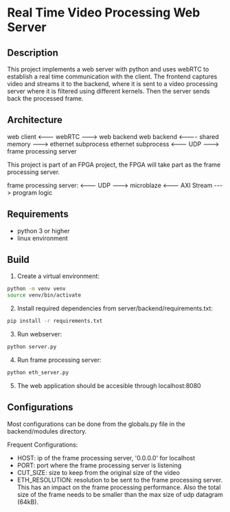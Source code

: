 # Real Time Video Processing Web Server

## Description

This project implements a web server with python and uses webRTC to establish a real time communication with the client. The frontend captures video and streams it to the backend, where it is sent to a video processing server where it is filtered using different kernels. Then the server sends back the processed frame.

## Architecture

web client <--- webRTC ---> web backend 
web backend <---- shared memory ---> ethernet subprocess
ethernet subprocess <--- UDP ---> frame processing server

This project is part of an FPGA project, the FPGA will take part as the frame processing server.

frame processing server:
<--- UDP ---> microblaze <--- AXI Stream ---> program logic

## Requirements

- python 3 or higher
- linux environment

## Build

1. Create a virtual environment:

```bash
python -m venv venv
source venv/bin/activate
```

2. Install required dependencies from server/backend/requirements.txt:

```bash
pip install -r requirements.txt
```

3. Run webserver:

```bash
python server.py
```

4. Run frame processing server:

```bash
python eth_server.py
```

5. The web application should be accesible through localhost:8080

## Configurations

Most configurations can be done from the globals.py file in the backend/modules directory.

Frequent Configurations:
- HOST: ip of the frame processing server, '0.0.0.0' for localhost
- PORT: port where the frame processing server is listening
- CUT_SIZE: size to keep from the original size of the video
- ETH_RESOLUTION: resolution to be sent to the frame processing server. This has an impact on the frame processing performance. Also the total size of the frame needs to be smaller than the max size of udp datagram (64kB).
